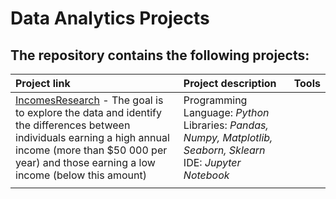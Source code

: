 # Data Analytics Projects
## The repository contains the following projects:
| Project link |Project description | Tools |
|:-----------------|:---------------|:------------|
|[IncomesResearch](https://github.com/shdrn2402/Praktikum/tree/main/SuccessfullGames) - The goal is to explore the data and identify the differences between individuals earning a high annual income (more than $50 000 per year) and those earning a low income (below this amount) | Programming Language: <i>Python</i> Libraries: <i>Pandas, Numpy, Matplotlib, Seaborn, Sklearn</i> IDE: <i>Jupyter Notebook</i>|
</ul>|

